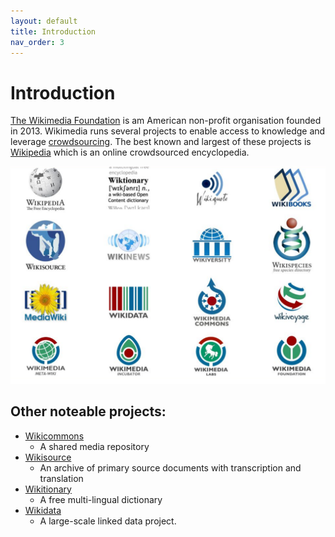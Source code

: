 ```yaml
---
layout: default
title: Introduction
nav_order: 3
---
```

# Introduction

[The Wikimedia Foundation](https://wikimediafoundation.org/) is am American non-profit organisation founded in 2013. Wikimedia runs several projects to enable access to knowledge and leverage [crowdsourcing](https://www.merriam-webster.com/dictionary/crowdsourcing). The best known and largest of these projects is [Wikipedia](https://www.wikipedia.org/) which is an online crowdsourced encyclopedia.

<img src="images/wikimedia-ecosystem.png" alt="Wikimedia foundation ecosystem" width="800" height="auto">

## Other noteable projects:
* [Wikicommons](https://commons.wikimedia.org/wiki/Main_Page)
  * A shared media repository
* [Wikisource](https://en.wikisource.org/wiki/Main_Page)
  * An archive of primary source documents with transcription and translation
* [Wikitionary](https://en.wiktionary.org/wiki/Wiktionary:Main_Page)
  * A free multi-lingual dictionary
* [Wikidata](https://www.wikidata.org/wiki/Wikidata:Main_Page)
  * A large-scale linked data project.
